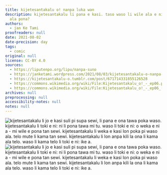 ```yaml
---
title: kijetesantakalu o! nanpa luka wan
description: kijetesantakalu li pana e kasi. taso waso li wile ala e ni. ni li pona
  ala pona?
authors:
  - jan Ke Tami
proofreaders: null
date: 2021-08-02
date-precision: day
tags:
  - comic
original: null
license: CC-BY 4.0
sources:
  - https://liputenpo.org/lipu/nanpa-suno
  - https://janketami.wordpress.com/2021/08/03/kijetesantakalu-o-nanpa-luka-wan/
  - https://kijetesantakalu-o.tumblr.com/post/671714331855126528
  - https://commons.wikimedia.org/wiki/File:Kijetesantakalu_o!_-_ep06.png
  - https://commons.wikimedia.org/wiki/File:Kijetesantakalu_o!_-_ep06_(sitelen_pona).png
archives: null
preprocessing: null
accessibility-notes: null
notes: null
---
```


![kijetesantakalu li jo e kasi suli pi supa sewi, li pana e ona tawa poka waso. kijetesantakalu li toki e ni: ni li pona tawa mi tu. waso li toki e ni: o weka e ni a - mi wile e pona tan sewi. kijetesantakalu li weka e kasi lon poka pi waso ala. telo mute li kama tan sewi. kijetesantakalu li lon anpa kili la ona li kama ala telo. waso li kama telo li toki e ni: ike a.](https://upload.wikimedia.org/wikipedia/commons/a/a9/Kijetesantakalu_o%21_-_ep06.png)
![kijetesantakalu li jo e kasi suli pi supa sewi, li pana e ona tawa poka waso. kijetesantakalu li toki e ni: ni li pona tawa mi tu. waso li toki e ni: o weka e ni a - mi wile e pona tan sewi. kijetesantakalu li weka e kasi lon poka pi waso ala. telo mute li kama tan sewi. kijetesantakalu li lon anpa kili la ona li kama ala telo. waso li kama telo li toki e ni: ike a.](https://upload.wikimedia.org/wikipedia/commons/8/87/Kijetesantakalu_o%21_-_ep06_%28sitelen_pona%29.png)